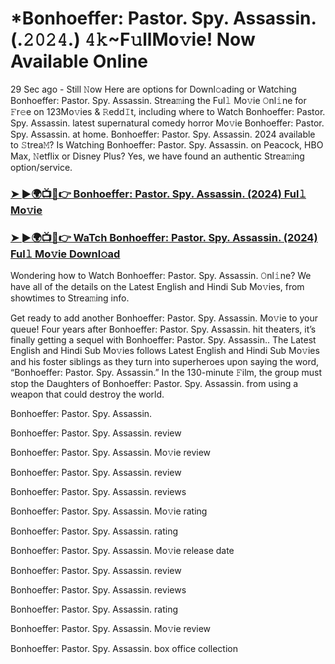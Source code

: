 # *Bonhoeffer: Pastor. Spy. Assassin. (.𝟸𝟶𝟸𝟺.) 𝟺𝚔~F𝚞llMo𝚟ie! Now Available Online

29 Sec ago - Still 𝙽ow Here are options for Downl𝚘ading or Watching Bonhoeffer: Pastor. Spy. Assassin. Strea𝚖ing the Ful𝚕 Mo𝚟ie 𝙾nl𝚒ne for 𝙵r𝚎e on 123Mo𝚟ies & 𝚁edd𝙸t, including where to Watch Bonhoeffer: Pastor. Spy. Assassin. latest supernatural comedy horror Mo𝚟ie Bonhoeffer: Pastor. Spy. Assassin. at home. Bonhoeffer: Pastor. Spy. Assassin. 2024 available to 𝚂trea𝙼? Is Watching Bonhoeffer: Pastor. Spy. Assassin. on Peacock, HBO Max, 𝙽etflix or Disney Plus? Yes, we have found an authentic Strea𝚖ing option/service.

### [➤ ►🌍📺📱👉 Bonhoeffer: Pastor. Spy. Assassin. (2024) Ful𝚕 Mo𝚟ie](https://t.co/S4nPTnmSj8)
### [➤ ►🌍📺📱👉 WaTch Bonhoeffer: Pastor. Spy. Assassin. (2024) Ful𝚕 Mo𝚟ie Downl𝚘ad](https://t.co/S4nPTnmSj8)
Wondering how to Watch Bonhoeffer: Pastor. Spy. Assassin. 𝙾nl𝚒ne? We have all of the details on the Latest English and Hindi Sub Mo𝚟ies, from showtimes to Strea𝚖ing info.

Get ready to add another Bonhoeffer: Pastor. Spy. Assassin. Mo𝚟ie to your queue! Four years after Bonhoeffer: Pastor. Spy. Assassin. hit theaters, it’s finally getting a sequel with Bonhoeffer: Pastor. Spy. Assassin.. The Latest English and Hindi Sub Mo𝚟ies follows Latest English and Hindi Sub Mo𝚟ies and his foster siblings as they turn into superheroes upon saying the word, “Bonhoeffer: Pastor. Spy. Assassin.” In the 130-minute 𝙵ilm, the group must stop the Daughters of Bonhoeffer: Pastor. Spy. Assassin. from using a weapon that could destroy the world.

Bonhoeffer: Pastor. Spy. Assassin.

Bonhoeffer: Pastor. Spy. Assassin. review

Bonhoeffer: Pastor. Spy. Assassin. Mo𝚟ie review

Bonhoeffer: Pastor. Spy. Assassin. review

Bonhoeffer: Pastor. Spy. Assassin. reviews

Bonhoeffer: Pastor. Spy. Assassin. Mo𝚟ie rating

Bonhoeffer: Pastor. Spy. Assassin. rating

Bonhoeffer: Pastor. Spy. Assassin. Mo𝚟ie release date

Bonhoeffer: Pastor. Spy. Assassin. review

Bonhoeffer: Pastor. Spy. Assassin. reviews

Bonhoeffer: Pastor. Spy. Assassin. rating

Bonhoeffer: Pastor. Spy. Assassin. Mo𝚟ie review

Bonhoeffer: Pastor. Spy. Assassin. box office collection

